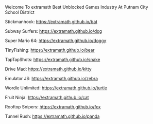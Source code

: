 Welcome To extramath Best Unblocked Games Industry At Putnam City School District

Stickmanhook: https://extramath.github.io/bat

Subway Surfers: https://extramath.github.io/dog

Super Mario 64: https://extramath.github.io/doggy

TinyFishing: https://extramath.github.io/bear

TapTapShots: https://extramath.github.io/snake

Drive Mad: https://extramath.github.io/kitty

Emulator JS: https://extramath.github.io/zebra

Wordle Unlimited: https://extramath.github.io/turtle

Fruit Ninja: https://extramath.github.io/cat

Rooftop Snipers: https://extramath.github.io/fox

Tunnel Rush: https://extramath.github.io/panda
